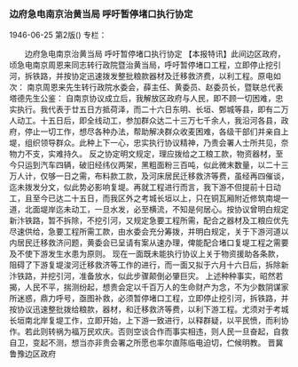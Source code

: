 ### 边府急电南京治黄当局  呼吁暂停堵口执行协定

1946-06-25
第2版()
专栏：

　　边府急电南京治黄当局
    呼吁暂停堵口执行协定
    【本报特讯】此间边区政府，顷急电南京周恩来同志转行政院暨治黄当局，呼吁暂停堵口工程，立即停止挖引河，拆铁路，并按协定迅速拨发整批粮款器材及迁移救济费，以利工程。原电如次：
    南京周恩来先生转行政院水委会，薛主任、黄委员、赵委员长，暨联总代表塔德先生公鉴：
    自南京协议成立后，我解放区政府与人民，即不顾一切困难，忠实执行。我代表于廿五日方抵荷泽，而二十六日东明、长垣、鄄城等县，即有二万人动工。十五日后，即全线动工，参加群众达二十三万七千余人，我沿河各县，政府，停止一切工作，想尽各种办法，帮助解决群众收麦困难，各级干部们并亲自上堤，组织领导群众。此种上下一心，忠实执行协议精神，乃贵会署人士所共见，奈物力不支，实难持久。
    反之协定明文规定，理应拨给之工粮工款，物资器材，至今只运到汽车四辆，破旧经纬仪两架，黑粗面粉三百吨，似此微末数量，以二十三万人计，仅够一日之需，布料款工款，及河床居民迁移救济等费，虽经再四催谈，迄未拨发分文，似此势必影响复堤。再就工程进行而言，我下游不但提前十日动工，且至今已达二十五日，而我区外之考城长垣以上，只在铜瓦厢附近修筑南堤一道，北面堤岸迄未动工，一旦水发，必至横流，不知是何居心。按协议曾明白规定新汴铁路，暂不拆除，不挖引河，又规定急要工程所需，配合之器材及工粮应优先尽速供给，急要工程所需工款，由水委会充分筹拨，并明白规定，关于下游河道以内居民迁移救济问题，黄委会已呈请有案从速办理，俾能配合堵口复堤工程之需要及不使下游发生水患为原则。
    现在一面既未能执行协议上关于物资援助各条款，阻碍了下游复堤浚河迁移救济等工作的进行，而一面又拟于六月十六日后，拆除新汴铁路，并挖引河，准备放水，似此步骤颠倒必肇巨灾。
    上述种种事实，昭然若揭，人民不平，揣测纷起，想贵会定以千百万人的生命财产为念，不为少数阴谋家所迷惑，鼎力呼号，亟图补救，必须暂停堵口工程，立即停止挖引河，拆铁路，并按协议迅速整批拨给粮款，器材，和迁移救济等费，以利下游工程。尤须对于考城长垣南北岸复堤工作，立即开始，上下游一致进行，以释群疑，以平民愤，而利协作。若此则转祸为福万民欢庆。否则空谈合作而事实相违，则人民一旦奋起，自救自卫，变起不测，想当亦非贵会署之所愿也率尔直陈临电迫切，伫候明教。
          晋冀鲁豫边区政府
